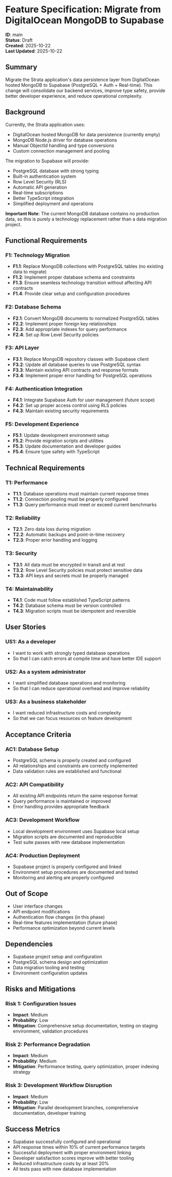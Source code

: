 # Feature Specification: Migrate from DigitalOcean MongoDB to Supabase

**ID**: main  
**Status**: Draft  
**Created**: 2025-10-22  
**Last Updated**: 2025-10-22

## Summary

Migrate the Strata application's data persistence layer from DigitalOcean hosted MongoDB to Supabase (PostgreSQL + Auth + Real-time). This change will consolidate our backend services, improve type safety, provide better developer experience, and reduce operational complexity.

## Background

Currently, the Strata application uses:
- DigitalOcean hosted MongoDB for data persistence (currently empty)
- MongoDB Node.js driver for database operations
- Manual ObjectId handling and type conversions
- Custom connection management and pooling

The migration to Supabase will provide:
- PostgreSQL database with strong typing
- Built-in authentication system
- Row Level Security (RLS)
- Automatic API generation
- Real-time subscriptions
- Better TypeScript integration
- Simplified deployment and operations

**Important Note**: The current MongoDB database contains no production data, so this is purely a technology replacement rather than a data migration project.

## Functional Requirements

### F1: Technology Migration
- **F1.1**: Replace MongoDB collections with PostgreSQL tables (no existing data to migrate)
- **F1.2**: Implement proper database schema and constraints
- **F1.3**: Ensure seamless technology transition without affecting API contracts
- **F1.4**: Provide clear setup and configuration procedures

### F2: Database Schema
- **F2.1**: Convert MongoDB documents to normalized PostgreSQL tables
- **F2.2**: Implement proper foreign key relationships
- **F2.3**: Add appropriate indexes for query performance
- **F2.4**: Set up Row Level Security policies

### F3: API Layer
- **F3.1**: Replace MongoDB repository classes with Supabase client
- **F3.2**: Update all database queries to use PostgreSQL syntax
- **F3.3**: Maintain existing API contracts and response formats
- **F3.4**: Implement proper error handling for PostgreSQL operations

### F4: Authentication Integration
- **F4.1**: Integrate Supabase Auth for user management (future scope)
- **F4.2**: Set up proper access control using RLS policies
- **F4.3**: Maintain existing security requirements

### F5: Development Experience
- **F5.1**: Update development environment setup
- **F5.2**: Provide migration scripts and utilities
- **F5.3**: Update documentation and developer guides
- **F5.4**: Ensure type safety with TypeScript

## Technical Requirements

### T1: Performance
- **T1.1**: Database operations must maintain current response times
- **T1.2**: Connection pooling must be properly configured
- **T1.3**: Query performance must meet or exceed current benchmarks

### T2: Reliability
- **T2.1**: Zero data loss during migration
- **T2.2**: Automatic backups and point-in-time recovery
- **T2.3**: Proper error handling and logging

### T3: Security
- **T3.1**: All data must be encrypted in transit and at rest
- **T3.2**: Row Level Security policies must protect sensitive data
- **T3.3**: API keys and secrets must be properly managed

### T4: Maintainability
- **T4.1**: Code must follow established TypeScript patterns
- **T4.2**: Database schema must be version controlled
- **T4.3**: Migration scripts must be idempotent and reversible

## User Stories

### US1: As a developer
- I want to work with strongly typed database operations
- So that I can catch errors at compile time and have better IDE support

### US2: As a system administrator
- I want simplified database operations and monitoring
- So that I can reduce operational overhead and improve reliability

### US3: As a business stakeholder
- I want reduced infrastructure costs and complexity
- So that we can focus resources on feature development

## Acceptance Criteria

### AC1: Database Setup
- PostgreSQL schema is properly created and configured
- All relationships and constraints are correctly implemented
- Data validation rules are established and functional

### AC2: API Compatibility
- All existing API endpoints return the same response format
- Query performance is maintained or improved
- Error handling provides appropriate feedback

### AC3: Development Workflow
- Local development environment uses Supabase local setup
- Migration scripts are documented and reproducible
- Test suite passes with new database implementation

### AC4: Production Deployment
- Supabase project is properly configured and linked
- Environment setup procedures are documented and tested
- Monitoring and alerting are properly configured

## Out of Scope

- User interface changes
- API endpoint modifications
- Authentication flow changes (in this phase)
- Real-time features implementation (future phase)
- Performance optimization beyond current levels

## Dependencies

- Supabase project setup and configuration
- PostgreSQL schema design and optimization
- Data migration tooling and testing
- Environment configuration updates

## Risks and Mitigations

### Risk 1: Configuration Issues
- **Impact**: Medium
- **Probability**: Low
- **Mitigation**: Comprehensive setup documentation, testing on staging environment, validation procedures

### Risk 2: Performance Degradation
- **Impact**: Medium
- **Probability**: Medium
- **Mitigation**: Performance testing, query optimization, proper indexing strategy

### Risk 3: Development Workflow Disruption
- **Impact**: Medium
- **Probability**: Low
- **Mitigation**: Parallel development branches, comprehensive documentation, developer training

## Success Metrics

- Supabase successfully configured and operational
- API response times within 10% of current performance targets
- Successful deployment with proper environment linking
- Developer satisfaction scores improve with better tooling
- Reduced infrastructure costs by at least 20%
- All tests pass with new database implementation